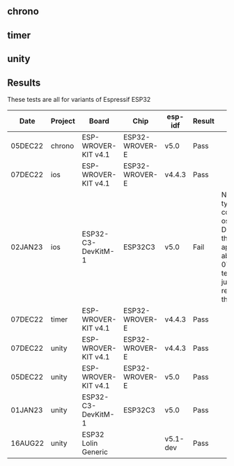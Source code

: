 ## chrono

## timer

## unity

## Results

These tests are all for variants of Espressif ESP32

|   Date  | Project  | Board                | Chip           | esp-idf  | Result | Notes |
| ------- | -------- | -------------------- | -------------- | -------  | ------ | ----- |
| 05DEC22 | chrono   | ESP-WROVER-KIT v4.1  | ESP32-WROVER-E | v5.0     | Pass   |
| 07DEC22 | ios      | ESP-WROVER-KIT v4.1  | ESP32-WROVER-E | v4.4.3   | Pass   |
| 02JAN23 | ios      | ESP32-C3-DevKitM-1   | ESP32C3        | v5.0     | Fail   | Native int type confuses ostream.  Doubtless this applies to above 07DEC22 test too, just didn't retest that yet
| 07DEC22 | timer    | ESP-WROVER-KIT v4.1  | ESP32-WROVER-E | v4.4.3   | Pass   |
| 07DEC22 | unity    | ESP-WROVER-KIT v4.1  | ESP32-WROVER-E | v4.4.3   | Pass   |
| 05DEC22 | unity    | ESP-WROVER-KIT v4.1  | ESP32-WROVER-E | v5.0     | Pass   |
| 01JAN23 | unity    | ESP32-C3-DevKitM-1   | ESP32C3        | v5.0     | Pass   |
| 16AUG22 | unity    | ESP32 Lolin Generic  |                | v5.1-dev | Pass   |